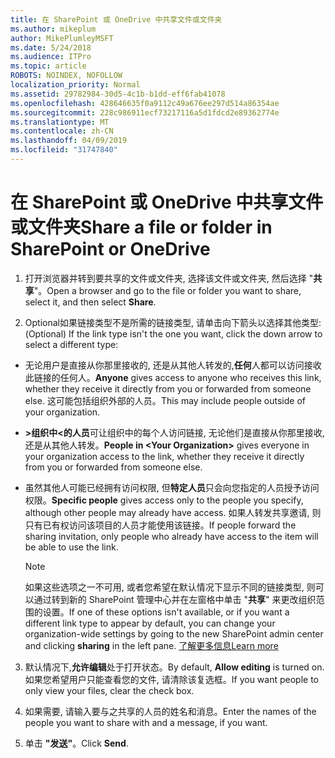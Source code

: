 ```yaml
---
title: 在 SharePoint 或 OneDrive 中共享文件或文件夹
ms.author: mikeplum
author: MikePlumleyMSFT
ms.date: 5/24/2018
ms.audience: ITPro
ms.topic: article
ROBOTS: NOINDEX, NOFOLLOW
localization_priority: Normal
ms.assetid: 29782984-30d5-4c1b-b1dd-eff6fab41078
ms.openlocfilehash: 428646635f0a9112c49a676ee297d514a86354ae
ms.sourcegitcommit: 228c986911ecf73217116a5d1fdcd2e89362774e
ms.translationtype: MT
ms.contentlocale: zh-CN
ms.lasthandoff: 04/09/2019
ms.locfileid: "31747840"
---
```

# <a name="share-a-file-or-folder-in-sharepoint-or-onedrive"></a><span data-ttu-id="cb272-102">在 SharePoint 或 OneDrive 中共享文件或文件夹</span><span class="sxs-lookup"><span data-stu-id="cb272-102">Share a file or folder in SharePoint or OneDrive</span></span>

1. <span data-ttu-id="cb272-103">打开浏览器并转到要共享的文件或文件夹, 选择该文件或文件夹, 然后选择 "**共享**"。</span><span class="sxs-lookup"><span data-stu-id="cb272-103">Open a browser and go to the file or folder you want to share, select it, and then select **Share**.</span></span> 
    
2. <span data-ttu-id="cb272-104">Optional如果链接类型不是所需的链接类型, 请单击向下箭头以选择其他类型:</span><span class="sxs-lookup"><span data-stu-id="cb272-104">(Optional) If the link type isn't the one you want, click the down arrow to select a different type:</span></span>
    
  - <span data-ttu-id="cb272-105">无论用户是直接从你那里接收的, 还是从其他人转发的,**任何**人都可以访问接收此链接的任何人。</span><span class="sxs-lookup"><span data-stu-id="cb272-105">**Anyone** gives access to anyone who receives this link, whether they receive it directly from you or forwarded from someone else.</span></span> <span data-ttu-id="cb272-106">这可能包括组织外部的人员。</span><span class="sxs-lookup"><span data-stu-id="cb272-106">This may include people outside of your organization.</span></span> 
    
  - <span data-ttu-id="cb272-107">**\>组织中\<的人员**可让组织中的每个人访问链接, 无论他们是直接从你那里接收, 还是从其他人转发。</span><span class="sxs-lookup"><span data-stu-id="cb272-107">**People in \<Your Organization\>** gives everyone in your organization access to the link, whether they receive it directly from you or forwarded from someone else.</span></span> 
    
  - <span data-ttu-id="cb272-108">虽然其他人可能已经拥有访问权限, 但**特定人员**只会向您指定的人员授予访问权限。</span><span class="sxs-lookup"><span data-stu-id="cb272-108">**Specific people** gives access only to the people you specify, although other people may already have access.</span></span> <span data-ttu-id="cb272-109">如果人转发共享邀请, 则只有已有权访问该项目的人员才能使用该链接。</span><span class="sxs-lookup"><span data-stu-id="cb272-109">If people forward the sharing invitation, only people who already have access to the item will be able to use the link.</span></span> 
    
    > [!NOTE]
    > <span data-ttu-id="cb272-110">如果这些选项之一不可用, 或者您希望在默认情况下显示不同的链接类型, 则可以通过转到新的 SharePoint 管理中心并在左窗格中单击 "**共享**" 来更改组织范围的设置。</span><span class="sxs-lookup"><span data-stu-id="cb272-110">If one of these options isn't available, or if you want a different link type to appear by default, you can change your organization-wide settings by going to the new SharePoint admin center and clicking **sharing** in the left pane.</span></span> [<span data-ttu-id="cb272-111">了解更多信息</span><span class="sxs-lookup"><span data-stu-id="cb272-111">Learn more</span></span>](https://go.microsoft.com/fwlink/?linkid=866426)
  
3. <span data-ttu-id="cb272-112">默认情况下,**允许编辑**处于打开状态。</span><span class="sxs-lookup"><span data-stu-id="cb272-112">By default, **Allow editing** is turned on.</span></span> <span data-ttu-id="cb272-113">如果您希望用户只能查看您的文件, 请清除该复选框。</span><span class="sxs-lookup"><span data-stu-id="cb272-113">If you want people to only view your files, clear the check box.</span></span> 
    
4. <span data-ttu-id="cb272-114">如果需要, 请输入要与之共享的人员的姓名和消息。</span><span class="sxs-lookup"><span data-stu-id="cb272-114">Enter the names of the people you want to share with and a message, if you want.</span></span>
    
5. <span data-ttu-id="cb272-115">单击 **"发送"**。</span><span class="sxs-lookup"><span data-stu-id="cb272-115">Click **Send**.</span></span> 
    

